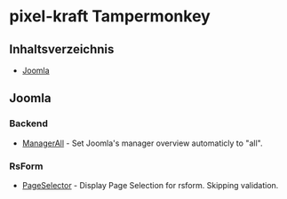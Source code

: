 # pixel-kraft Tampermonkey

## Inhaltsverzeichnis

- [Joomla](#joomla)

## Joomla

### Backend
- [ManagerAll](src/joomla/backend/ManagerAll.js) - Set Joomla's manager overview automaticly to "all".

### RsForm
- [PageSelector](src/joomla/rsform/PageSelector.js) - Display Page Selection for rsform. Skipping validation.
